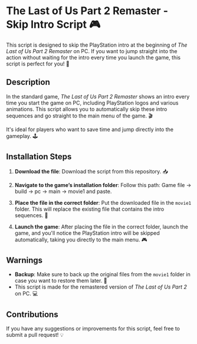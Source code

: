 # The Last of Us Part 2 Remaster - Skip Intro Script 🎮

This script is designed to skip the PlayStation intro at the beginning of *The Last of Us Part 2 Remaster* on PC. If you want to jump straight into the action without waiting for the intro every time you launch the game, this script is perfect for you! 🚀

## Description

In the standard game, *The Last of Us Part 2 Remaster* shows an intro every time you start the game on PC, including PlayStation logos and various animations. This script allows you to automatically skip these intro sequences and go straight to the main menu of the game. 🎬

It's ideal for players who want to save time and jump directly into the gameplay. 🕹️

## Installation Steps

1. **Download the file**: Download the script from this repository. 📥  
2. **Navigate to the game’s installation folder**: Follow this path:  Game file -> build -> pc -> main -> movie1 and paste.
3. **Place the file in the correct folder**: Put the downloaded file in the `movie1` folder. This will replace the existing file that contains the intro sequences. 🔄

4. **Launch the game**: After placing the file in the correct folder, launch the game, and you'll notice the PlayStation intro will be skipped automatically, taking you directly to the main menu. 🎮

## Warnings

- **Backup**: Make sure to back up the original files from the `movie1` folder in case you want to restore them later. 💾
- This script is made for the remastered version of *The Last of Us Part 2* on PC. 💻

## Contributions

If you have any suggestions or improvements for this script, feel free to submit a pull request! 💡
